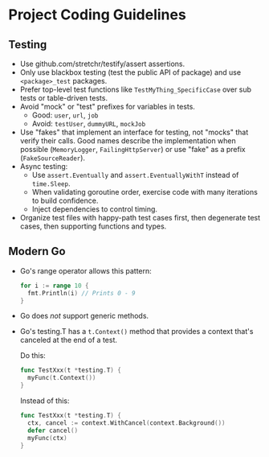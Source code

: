 # Project Coding Guidelines

## Testing

- Use github.com/stretchr/testify/assert assertions.
- Only use blackbox testing (test the public API of package) and use
  `<package>_test` packages.
- Prefer top-level test functions like `TestMyThing_SpecificCase` over sub tests
  or table-driven tests.
- Avoid "mock" or "test" prefixes for variables in tests.
  - Good: `user`, `url`, `job`
  - Avoid: `testUser`, `dummyURL`, `mockJob`
- Use "fakes" that implement an interface for testing, not "mocks" that verify
  their calls. Good names describe the implementation when possible (`MemoryLogger`, `FailingHttpServer`) or use "fake" as a prefix (`FakeSourceReader`).
- Async testing:
  - Use `assert.Eventually` and `assert.EventuallyWithT` instead of `time.Sleep`.
  - When validating goroutine order, exercise code with many iterations to build
    confidence.
  - Inject dependencies to control timing.
- Organize test files with happy-path test cases first, then degenerate test cases, then
  supporting functions and types.

## Modern Go

- Go's range operator allows this pattern:

  ```go
  for i := range 10 {
    fmt.Println(i) // Prints 0 - 9
  }
  ```

- Go does _not_ support generic methods.

- Go's testing.T has a `t.Context()` method that provides a context
  that's canceled at the end of a test.

  Do this:

  ```go
  func TestXxx(t *testing.T) {
    myFunc(t.Context())
  }
  ```

  Instead of this:

  ```go
  func TestXxx(t *testing.T) {
    ctx, cancel := context.WithCancel(context.Background())
    defer cancel()
    myFunc(ctx)
  }
  ```
